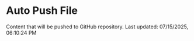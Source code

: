 # Auto Push File

Content that will be pushed to GitHub repository.
Last updated: 07/15/2025, 06:10:24 PM